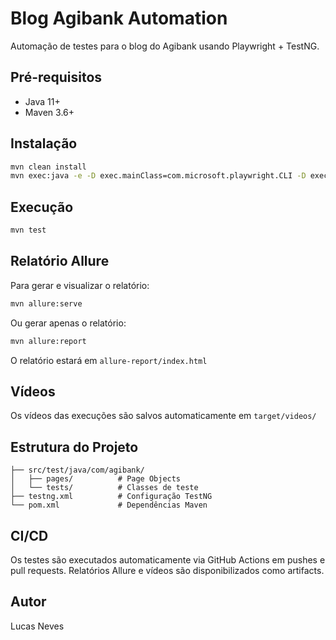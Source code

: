 # Blog Agibank Automation

Automação de testes para o blog do Agibank usando Playwright + TestNG.

## Pré-requisitos

- Java 11+
- Maven 3.6+

## Instalação

```bash
mvn clean install
mvn exec:java -e -D exec.mainClass=com.microsoft.playwright.CLI -D exec.args="install chromium"
```

## Execução

```bash
mvn test
```

## Relatório Allure

Para gerar e visualizar o relatório:

```bash
mvn allure:serve
```

Ou gerar apenas o relatório:

```bash
mvn allure:report
```

O relatório estará em `allure-report/index.html`

## Vídeos

Os vídeos das execuções são salvos automaticamente em `target/videos/`

## Estrutura do Projeto

```
├── src/test/java/com/agibank/
│   ├── pages/          # Page Objects
│   └── tests/          # Classes de teste
├── testng.xml          # Configuração TestNG
└── pom.xml             # Dependências Maven
```

## CI/CD

Os testes são executados automaticamente via GitHub Actions em pushes e pull requests.
Relatórios Allure e vídeos são disponibilizados como artifacts.

## Autor

Lucas Neves
